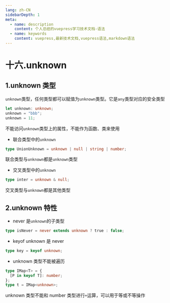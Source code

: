 ```yaml
---
lang: zh-CN
sidebarDepth: 1
meta:
  - name: description
    content: 个人总结的vuepress学习技术文档-语法
  - name: keywords
    content: vuepress,最新技术文档,vuepress语法,markdown语法
---
```


# 十六.unknown

## 1.unknown 类型

`unknown`类型，任何类型都可以赋值为`unknown`类型。它是`any`类型对应的安全类型

```ts
let unknown: unknown;
unknown = "bbb";
unknown = 11;
```

不能访问`unknown`类型上的属性，不能作为函数、类来使用

- 联合类型中的`unknown`

```ts
type UnionUnknown = unknown | null | string | number;
```

联合类型与`unknown`都是`unknown`类型

- 交叉类型中的`unknown`

```ts
type inter = unknown & null;
```

交叉类型与`unknown`都是其他类型

## 2.unknown 特性

- never 是`unknown`的子类型

```ts
type isNever = never extends unknown ? true : false;
```

- keyof unknown 是 never

```ts
type key = keyof unknown;
```

- unknown 类型不能被遍历

```ts
type IMap<T> = {
  [P in keyof T]: number;
};
type t = IMap<unknown>;
```

unknown 类型不能和 number 类型进行`+`运算，可以用于等或不等操作
